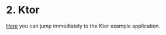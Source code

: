 # 2. Ktor

[Here](https://github.com/Trendyol/stove4k/tree/main/examples/ktor-example) you can jump immediately to the Ktor example application.
